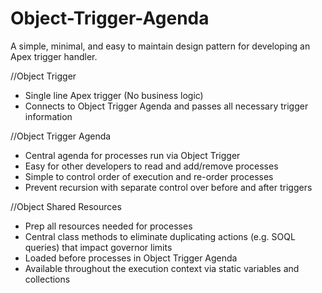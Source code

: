# Object-Trigger-Agenda

A simple, minimal, and easy to maintain design pattern for developing an Apex trigger handler.

//Object Trigger
- Single line Apex trigger (No business logic)
- Connects to Object Trigger Agenda and passes all necessary trigger information
  
//Object Trigger Agenda
- Central agenda for processes run via Object Trigger
- Easy for other developers to read and add/remove processes
- Simple to control order of execution and re-order processes
- Prevent recursion with separate control over before and after triggers
  
//Object Shared Resources
- Prep all resources needed for processes
- Central class methods to eliminate duplicating actions (e.g. SOQL queries) that impact governor limits
- Loaded before processes in Object Trigger Agenda
- Available throughout the execution context via static variables and collections
